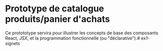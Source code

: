# Prototype de catalogue produits/panier d'achats

Ce protototype servira pour illustrer les concepts de base des composants React, JSX, et la programmation fonctionnelle (ou "déclarative").# ex1-signets
